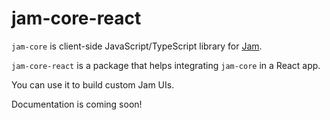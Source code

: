 # jam-core-react

`jam-core` is client-side JavaScript/TypeScript library for [Jam](https://gitlab.com/jam-systems/jam).

`jam-core-react` is a package that helps integrating `jam-core` in a React app.

You can use it to build custom Jam UIs.

Documentation is coming soon!
